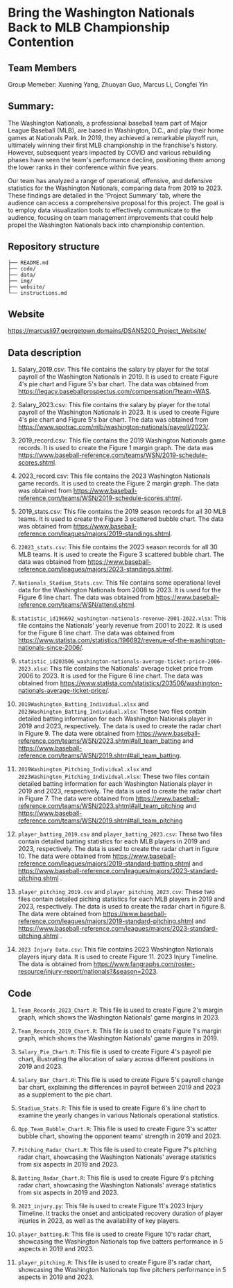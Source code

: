 
# Bring the Washington Nationals Back to MLB Championship Contention

## Team Members
Group Memeber: Xuening Yang, Zhuoyan Guo, Marcus Li, Congfei Yin

## Summary:
The Washington Nationals, a professional baseball team part of Major League Baseball (MLB), are based in Washington, D.C., and play their home games at Nationals Park. In 2019, they achieved a remarkable playoff run, ultimately winning their first MLB championship in the franchise's history. However, subsequent years impacted by COVID and various rebuilding phases have seen the team's performance decline, positioning them among the lower ranks in their conference within five years.

Our team has analyzed a range of operational, offensive, and defensive statistics for the Washington Nationals, comparing data from 2019 to 2023. These findings are detailed in the 'Project Summary' tab, where the audience can access a comprehensive proposal for this project. The goal is to employ data visualization tools to effectively communicate to the audience, focusing on team management improvements that could help propel the Washington Nationals back into championship contention.

## Repository structure

```.
├── README.md
├── code/
├── data/
├── img/
├── website/
└── instructions.md
```
## Website

https://marcusli97.georgetown.domains/DSAN5200_Project_Website/


## Data description

1. Salary_2019.csv: This file contains the salary by player for the total payroll of the Washington Nationals in 2019. It is used to create Figure 4's pie chart and Figure 5's bar chart. The data was obtained from https://legacy.baseballprospectus.com/compensation/?team=WAS.

2. Salary_2023.csv: This file contains the salary by player for the total payroll of the Washington Nationals in 2023. It is used to create Figure 4's pie chart and Figure 5's bar chart. The data was obtained from https://www.spotrac.com/mlb/washington-nationals/payroll/2023/.

3. 2019_record.csv: This file contains the 2019 Washington Nationals game records. It is used to create the Figure 1 margin graph. The data was https://www.baseball-reference.com/teams/WSN/2019-schedule-scores.shtml.

4. 2023_record.csv: This file contains the 2023 Washington Nationals game records. It is used to create the Figure 2 margin graph.  The data was obtained from https://www.baseball-reference.com/teams/WSN/2019-schedule-scores.shtml.

5. 2019_stats.csv: This file contains the 2019 season records for all 30 MLB teams. It is used to create the Figure 3 scattered  bubble chart.  The data was obtained from https://www.baseball-reference.com/leagues/majors/2019-standings.shtml.

6. `22023_stats.csv`: This file contains the 2023 season records for all 30 MLB teams. It is used to create the Figure 3 scattered bubble chart.  The data was obtained from https://www.baseball-reference.com/leagues/majors/2023-standings.shtml.

7. `Nationals_Stadium_Stats.csv`: This file contains some operational level data for the Washington Nationals from 2008 to 2023. It is used for the Figure 6 line chart. The data was obtained from https://www.baseball-reference.com/teams/WSN/attend.shtml.

8. `statistic_id196692_washington-nationals-revenue-2001-2022.xlsx`: This file contains the Nationals' yearly revenue from 2001 to 2022. It is used for the Figure 6 line chart. The data was obtained from https://www.statista.com/statistics/196692/revenue-of-the-washington-nationals-since-2006/.

9. `statistic_id203506_washington-nationals-average-ticket-price-2006-2023.xlsx`: This file contains the Nationals' average ticket price from 2006 to 2023. It is used for the Figure 6 line chart. The data was obtained from https://www.statista.com/statistics/203506/washington-nationals-average-ticket-price/.

10. `2019Washington_Batting_Individual.xlsx` and `2023Washington_Batting_Individual.xlsx`: These two files contain detailed batting information for each Washington Nationals player in 2019 and 2023, respectively. The data is used to create the radar chart in Figure 9. The data were obtained from https://www.baseball-reference.com/teams/WSN/2023.shtml#all_team_batting and https://www.baseball-reference.com/teams/WSN/2019.shtml#all_team_batting.

11. `2019Washington_Pitching_Individual.xlsx` and `2023Washington_Pitching_Individual.xlsx`: These two files contain detailed batting information for each Washington Nationals player in 2019 and 2023, respectively. The data is used to create the radar chart in Figure 7.  The data were obtained from https://www.baseball-reference.com/teams/WSN/2023.shtml#all_team_pitching and https://www.baseball-reference.com/teams/WSN/2019.shtml#all_team_pitching

12. `player_batting_2019.csv` and `player_batting_2023.csv`: These two files contain detailed batting statistics for each MLB players in 2019 and 2023, respectively. The data is used to create the radar chart in figure 10. The data were obtained from https://www.baseball-reference.com/leagues/majors/2019-standard-batting.shtml and https://www.baseball-reference.com/leagues/majors/2023-standard-pitching.shtml .

13. `player_pitching_2019.csv` and `player_pitching_2023.csv`: These two files contain detailed piching statistics for each MLB players in 2019 and 2023, respectively. The data is used to create the radar chart in figure 8. The data were obtained from https://www.baseball-reference.com/leagues/majors/2019-standard-pitching.shtml and https://www.baseball-reference.com/leagues/majors/2023-standard-pitching.shtml .

14. `2023 Injury Data.csv`: This file contains 2023 Washington Nationals players injury data. It is used to create Figure 11. 2023 Injury Timeline. The data is obtained from https://www.fangraphs.com/roster-resource/injury-report/nationals?&season=2023.


## Code

1. `Team_Records_2023_Chart.R`: This file is used to create Figure 2's margin graph, which shows the Washington Nationals' game margins in 2023.

2. `Team_Records_2019_Chart.R`: This file is used to create Figure 1's margin graph, which shows the Washington Nationals' game margins in 2019.

3. `Salary_Pie_Chart.R`: This file is used to create Figure 4's payroll pie chart, illustrating the allocation of salary across different positions in 2019 and 2023.

4. `Salary_Bar_Chart.R`: This file is used to create Figure 5's payroll change bar chart, explaining the differences in payroll between 2019 and 2023 as a supplement to the pie chart.

5. `Stadium_Stats.R`: This file is used to create Figure 6's line chart to examine the yearly changes in various Nationals operational statistics.

6. `Opp_Team_Bubble_Chart.R`: This file is used to create Figure 3's scatter bubble chart, showing the opponent teams' strength in 2019 and 2023.

7. `Pitching_Radar_Chart.R`: This file is used to create Figure 7's pitching radar chart, showcasing the Washington Nationals' average statistics from six aspects in 2019 and 2023.

8. `Batting_Radar_Chart.R`: This file is used to create Figure 9's pitching radar chart, showcasing the Washington Nationals' average statistics from six aspects in 2019 and 2023.

9. `2023_injury.py`: This file is used to create Figure 11's 2023 Injury Timeline. It tracks the onset and anticipated recovery duration of player injuries in 2023, as well as the availability of key players.

10. `player_batting.R`: This file is used to create Figure 10's radar chart, showcasing the Washington Nationals top five batters performance in 5 aspects in 2019 and 2023.

11. `player_pitching.R`: This file is used to create Figure 8's radar chart, showcasing the Washington Nationals top five pitchers performance in 5 aspects in 2019 and 2023.
